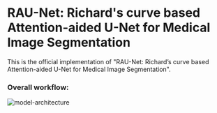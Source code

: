 # RAU-Net: Richard's curve based Attention-aided U-Net for Medical Image Segmentation
This is the official implementation of "RAU-Net: Richard’s curve based Attention-aided U-Net for Medical Image Segmentation".

### Overall workflow:
![model-architecture](https://github.com/user-attachments/assets/34bf8e3e-bbfe-4959-a796-950f730c7e40)
